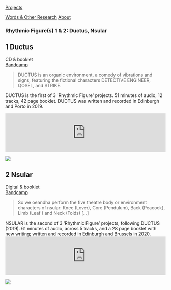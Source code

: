<!-- NAV for all headers !-->
[Projects](https://paulabbott.net/index.html)
<!--[Future](https://paulabbott.net/future/)!-->
[Words & Other Research](https://paulabbott.net/wr)
[About](https://paulabbott.net/about/)
<!-- end nav! -->

### Rhythmic Figure(s) 1 & 2: Ductus, Nsular

<div id="standard-text" markdown="1">

## 1 Ductus  

CD & booklet  
<a href="https://paul-abbott.bandcamp.com/album/ductus">Bandcamp</a>

<blockquote>DUCTUS is an organic environment, a comedy of vibrations and signs, featuring the fictional characters DETECTIVE ENGINEER, QOSEL, and STRIKE.</blockquote>

DUCTUS is the first of 3 'Rhythmic Figure' projects.  51 minutes of audio, 12 tracks, 42 page booklet. DUCTUS was written and recorded in Edinburgh and Porto in 2019.

<div id="bs-player">
  <iframe style="border: 0; width: 100%; height: 120px;" src="https://bandcamp.com/EmbeddedPlayer/album=53486902/size=large/bgcol=ffffff/linkcol=333333/tracklist=false/artwork=none/transparent=true/" seamless><a href="http://paul-abbott.bandcamp.com/album/ductus">Ductus by Paul Abbott</a></iframe>
</div>

<img src="https://f4.bcbits.com/img/a4080751166_10.jpg" class="responsive-img"><br>

## 2 Nsular

Digital & booklet  
<a href="https://paul-abbott.bandcamp.com/album/nsular">Bandcamp</a>

<blockquote>So we oeandha perform the five theatre body or environment characters of nsular: Knee (Lover), Core (Pendulum), Back (Peacock), Limb (Leaf ) and Neck (Folds) [...]</blockquote> NSULAR is the second of 3 ‘Rhythmic Figure’ projects, following DUCTUS (2019). 61 minutes of audio, across 5 tracks, and a 28 page booklet with new writing; written and recorded in Edinburgh and Brussels in 2020.   

<div id="bs-player">
   <iframe style="border: 0; width: 100%; height: 120px;" src="https://bandcamp.com/EmbeddedPlayer/album=1308937241/size=large/bgcol=ffffff/linkcol=333333/tracklist=false/artwork=none/transparent=true/" seamless><a href="https://paul-abbott.bandcamp.com/album/nsular">Nsular by Paul Abbott</a></iframe>
</div>

<img src="https://f4.bcbits.com/img/a0481765264_10.jpg"
class="responsive-img"><br>
<!-- link to discogs images page
<a href="assets/ductus/DUCTUS-2019-BOOKLET-WEB.pdf">NSULAR Booklet PDF</a>
!-->

<!-- end div dont remove !-->
</div>
